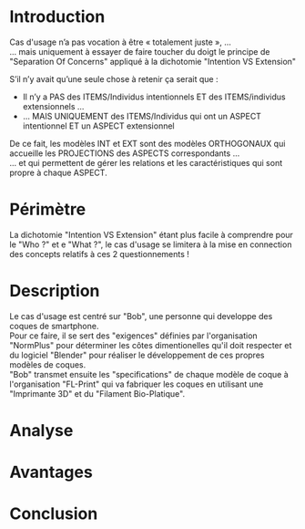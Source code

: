 Introduction
==
Cas d'usage n’a pas vocation à être « totalement juste », ...   
... mais uniquement à essayer de faire toucher du doigt le principe de "Separation Of Concerns" appliqué à la dichotomie "Intention VS Extension"

S’il n’y avait qu’une seule chose à retenir ça serait que :
* Il n’y a PAS des ITEMS/Individus intentionnels ET des ITEMS/individus extensionnels ...   
* ... MAIS UNIQUEMENT des ITEMS/Individus qui ont un ASPECT intentionnel ET un ASPECT extensionnel

De ce fait, les modèles INT et EXT sont des modèles ORTHOGONAUX qui accueille les PROJECTIONS des ASPECTS correspondants ...      
... et qui permettent de gérer les relations et les caractéristiques qui sont propre à chaque ASPECT.

Périmètre
==
La dichotomie "Intention VS Extension" étant plus facile à comprendre pour le "Who ?" et e "What ?", le cas d'usage se limitera à la mise en connection des concepts relatifs à ces 2 questionnements !

Description
==
Le cas d'usage est centré sur "Bob", une personne qui developpe des coques de smartphone.   
Pour ce faire, il se sert des "exigences" définies par l'organisation "NormPlus" pour déterminer les côtes dimentionelles qu'il doit respecter et du logiciel "Blender" pour réaliser le développement de ces propres modèles de coques.   
"Bob" transmet ensuite les "specifications" de chaque modèle de coque à l'organisation "FL-Print" qui va fabriquer les coques en utilisant une "Imprimante 3D" et du "Filament Bio-Platique".

Analyse
==



Avantages
==

Conclusion
==

